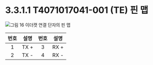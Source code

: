 # 3.3.1.1 T4071017041-001 (TE) 핀 맵

![그림 16 이더캣 연결 단자의 핀 맵](../../../_assets/t\_pin\_map\_1.png)

| **번호** | **설명** | **번호** | **설명** |
| :----: | :----: | :----: | :----: |
|    1   |  TX +  |    3   |  RX +  |
|    2   |  TX -  |    4   |  RX -  |
